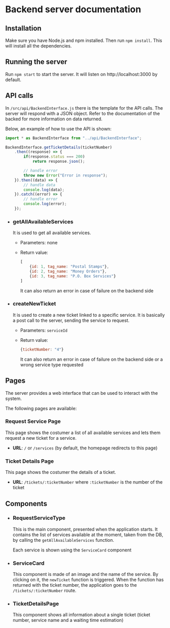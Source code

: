 # Backend server documentation

## Installation

Make sure you have Node.js and npm installed. Then run `npm install`. This will install all the dependencies.

## Running the server

Run `npm start` to start the server. It will listen on http://localhost:3000 by default.

## API calls

In `/src/api/BackendInterface.js` there is the template for the API calls. The server will respond with a JSON object. Refer to the documentation of the backed for more information on data returned.

Below, an example of how to use the API is shown:

```javascript
import * as BackendInterface from "../api/BackendInterface";

BackendInterface.getTicketDetails(ticketNumber)
    .then((response) => {
        if(response.status === 200)
            return response.json();

        // handle error
        throw new Error("Error in response");
    }).then((data) => {
        // handle data
        console.log(data);
    }).catch((error) => {
        // handle error
        console.log(error);
    });
```

- ### getAllAvailableServices
    It is used to get all available services.

    - Parameters: none
    - Return value: 

        ```javascript
        [
            {id: 1, tag_name: "Postal Stamps"},
            {id: 2, tag_name: "Money Orders"},
            {id: 3, tag_name: "P.O. Box Services"}
        ]
        ```
        It can also return an error in case of failure on the backend side

- ### createNewTicket
    It is used to create a new ticket linked to a specific service. It is basically a post call to the server, sending the service to request.

    - Parameters: `serviceId`
    - Return value: 

        ```javascript
        {ticketNumber: "4"}
        ```
        It can also return an error in case of failure on the backend side or a wrong service type requested

## Pages

The server provides a web interface that can be used to interact with the system.

The following pages are available:

### Request Service Page

This page shows the costumer a list of all available services and lets them request a new ticket for a service.

- **URL**: `/` or `/services` (by default, the homepage redirects to this page)

### Ticket Details Page

This page shows the costumer the details of a ticket.

- **URL**: `/tickets/:ticketNumber` where `:ticketNumber` is the number of the ticket


## Components

- ### RequestServiceType

    This is the main component, presented when the application starts. It contains the list of services available at the moment, taken from the DB, by calling the `getAllAvailableServices` function.

    Each service is shown using the `ServiceCard` component
- ### ServiceCard

    This component is made of an image and the name of the service. By clicking on it, the `newTicket` function is triggered. When the function has returned with the ticket number, the application goes to the `/tickets/:ticketNumber` route.

- ### TicketDetailsPage

    This component shows all information about a single ticket (ticket number, service name and a waiting time estimation)